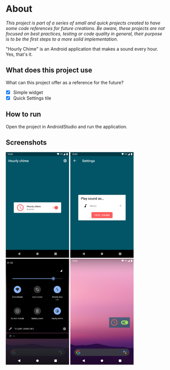 # About

*This project is part of a series of small and quick projects created to have some code references for future creations. Be aware, these projects are not focused on best practices, testing or code quality in general, their purpose is to be the first steps to a more solid implementation.*

"Hourly Chime" is an Android application that makes a sound every hour. Yes, that's it.

## What does this project use

What can this project offer as a reference for the future?

- [x] Simple widget
- [x] Quick Settings tile

## How to run

Open the project in AndroidStudio and run the application.

## Screenshots

<img src="screenshots/1_main.png" width="200" style="max-width:100%;">
<img src="screenshots/2_settings.png" width="200" style="max-width:100%;">
<img src="screenshots/3_qs_tile.png" width="200" style="max-width:100%;">
<img src="screenshots/4_widget.png" width="200" style="max-width:100%;">
